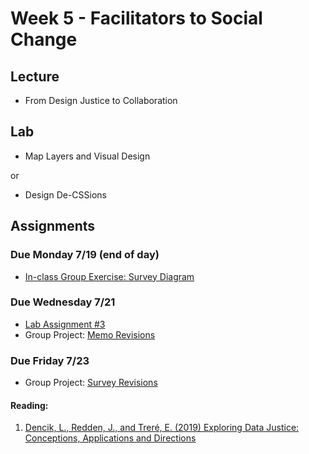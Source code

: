 # Week 5 - Facilitators to Social Change
## Lecture
- From Design Justice to Collaboration

## Lab
-  Map Layers and Visual Design
  
  or

-  Design De-CSSions

## Assignments

### Due Monday 7/19 (end of day)
- [In-class Group Exercise: Survey Diagram](./Materials/inclass_group_exercise.md)

### Due Wednesday 7/21
- [Lab Assignment #3](Lab/assignment.md)
- Group Project: [Memo Revisions](https://github.com/albertkun/211A-ASIAAM-191A/discussions/15)

### Due Friday 7/23
- Group Project: [Survey Revisions](https://github.com/albertkun/211A-ASIAAM-191A/discussions/15)


#### Reading:
1. [Dencik, L., Redden, J., and Treré, E. (2019) Exploring Data Justice: Conceptions, Applications and Directions](./Materials/DataJustice.pdf)